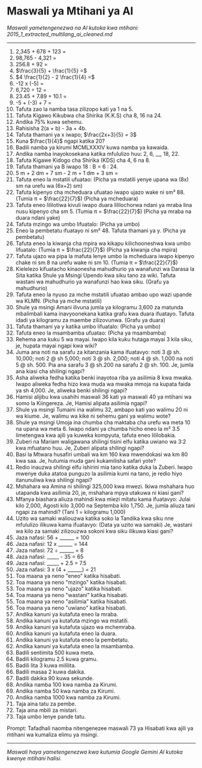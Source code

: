 # Maswali ya Mtihani ya AI
*Maswali yametengenezwa na AI kutoka kwa mtihani: 2015_1_extracted_multilang_ai_cleaned.md*

---

1.  2,345 + 678 + 123 =
2.  98,765 - 4,321 =
3.  256.8 + 92 =
4.  $\frac{3}{5} + \frac{1}{5} =$
5.  $4 \frac{1}{2} - 2 \frac{1}{4} =$
6.  -12 x (-5) =
7.  6,720 ÷ 12 =
8.  23.45 + 7.89 + 10.1 =
9.  -5 + (-3) + 7 =
10. Tafuta zao la namba tasa zilizopo kati ya 1 na 5.
11. Tafuta Kigawo Kikubwa cha Shirika (K.K.S) cha 8, 16 na 24.
12. Andika 75% kuwa sehemu.
13. Rahisisha 2(a + b) - 3a + 4b.
14. Tafuta thamani ya x iwapo; $\frac{2x+3}{5} = 3$
15. Kuna $\frac{1}{4}$ ngapi katika $20$?
16. Badili namba ya kirumi MCMLXXXIV kuwa namba ya kawaida.
17. Andika namba inayokosekana katika mfululizo huu: 2, 6, \_\_, 18, 22.
18. Tafuta Kigawe Kidogo cha Shirika (KDS) cha 4, 6 na 8.
19. Tafuta thamani ya B iwapo 18 : B = 6 : 24.
20. 5 m + 2 dm + 7 sm - 2 m + 1 dm + 3 sm =
21. Tafuta eneo la mstatili ufuatao: (Picha ya mstatili yenye upana wa (8x) sm na urefu wa (6x+2) sm)
22. Tafuta kipenyo cha mcheduara ufuatao iwapo ujazo wake ni sm³ 88. (Tumia π = $\frac{22}{7}$) (Picha ya mcheduara)
23. Tafuta eneo lililotiwa kivuli iwapo duara lililochorwa ndani ya mraba lina nusu kipenyo cha sm 5. (Tumia π = $\frac{22}{7}$) (Picha ya mraba na duara ndani yake)
24. Tafuta mzingo wa umbo lifuatalo: (Picha ya umbo)
25. Eneo la pembetatu ifuatayo ni sm² 48. Tafuta thamani ya y. (Picha ya pembetatu)
26. Tafuta eneo la kiwanja cha mpira wa kikapu kilichooneshwa kwa umbo lifuatalo: (Tumia π = $\frac{22}{7}$) (Picha ya kiwanja cha mpira)
27. Tafuta ujazo wa pipa la mafuta lenye umbo la mcheduara iwapo kipenyo chake ni sm 8 na urefu wake ni sm 10. (Tumia π = $\frac{22}{7}$)
28. Kielelezo kifuatacho kinaonesha mahudhurio ya wanafunzi wa Darasa la Sita katika Shule ya Msingi Upendo kwa siku tano za wiki. Tafuta wastani wa mahudhurio ya wanafunzi hao kwa siku. (Grafu ya mahudhurio)
29. Tafuta eneo la nyuso za mche mstatili ufuatao ambao upo wazi upande wa KLMN. (Picha ya mche mstatili)
30. Shule ya msingi Amani ilivuna jumla ya kilogramu 3,600 za matunda mbalimbali kama inavyoonekana katika grafu kwa duara ifuatayo. Tafuta idadi ya kilogramu za maembe zilizovunwa. (Grafu ya duara)
31. Tafuta thamani ya y katika umbo lifuatalo: (Picha ya umbo)
32. Tafuta eneo la msambamba ufuatao: (Picha ya msambamba)
33. Rehema ana kuku 5 wa mayai. Iwapo kila kuku hutaga mayai 3 kila siku, je, hupata mayai ngapi kwa wiki?
34. Juma ana noti na sarafu za kitanzania kama ifuatavyo: noti 3 @ sh. 10,000; noti 2 @ sh 5,000; noti 3 @ sh. 2,000; noti 4 @ sh. 1,000 na noti 5 @ sh. 500. Pia ana sarafu 3 @ sh.200 na sarafu 2 @ sh. 100. Je, jumla ana kiasi cha shilingi ngapi?
35. Asha aliweka fedha katika benki inayotoa riba ya asilimia 8 kwa mwaka. Iwapo aliweka fedha hizo kwa muda wa mwaka mmoja na kupata faida ya sh 4,000. Je, aliweka benki shilingi ngapi?
36. Hamisi alijibu kwa usahihi maswali 36 kati ya maswali 40 ya mtihani wa somo la Kiingereza. Je, Hamisi alipata asilimia ngapi?
37. Shule ya msingi Tumaini ina walimu 32, ambapo kati yao walimu 20 ni wa kiume. Je, walimu wa kike ni sehemu gani ya walimu wote?
38. Shule ya msingi Umoja ina chumba cha maktaba cha urefu wa meta 10 na upana wa meta 6. Iwapo ndani ya chumba hicho eneo la m² 3.5 limetengwa kwa ajili ya kuweka kompyuta, tafuta eneo lililobakia.
39. Zuberi na Mariam waligawana shilingi tisini elfu katika uwiano wa 3:2 kwa mfuatano huu. Je, Zuberi alipata shilingi ngapi?
40. Basi la Mtwara husafiri umbali wa km 160 kwa mwendokasi wa km 80 kwa saa. Je, hutumia muda gani kukamilisha safari yote?
41. Redio inauzwa shilingi elfu ishirini mia tano katika duka la Zuberi. Iwapo mwenye duka atatoa punguzo la asilimia kumi na tano, je redio hiyo itanunuliwa kwa shilingi ngapi?
42. Mshahara wa Amina ni shilingi 325,000 kwa mwezi. Ikiwa mshahara huo utapanda kwa asilimia 20, je, mshahara mpya utakuwa ni kiasi gani?
43. Mfanya biashara aliuza mahindi kwa miezi mitatu kama ifuatavyo: Julai kilo 2,000, Agosti kilo 3,000 na Septemba kilo 1,750. Je, jumla aliuza tani ngapi za mahindi? (Tani 1 = kilogramu 1,000)
44. Uzito wa samaki waliouzwa katika soko la Tandika kwa siku nne mfululizo ilikuwa kama ifuatavyo: (Data ya uzito wa samaki) Je, wastani wa kilo za samaki zilizouzwa sokoni kwa siku ilikuwa kiasi gani?
45. Jaza nafasi: 56 + ______ = 100
46. Jaza nafasi: 12 x ______ = 144
47. Jaza nafasi: 72 ÷ ______ = 8
48. Jaza nafasi: _____ - 35 = 65
49. Jaza nafasi: _____ + 2.5 = 7.5
50. Jaza nafasi: 3 x (4 + ______) = 21
51. Toa maana ya neno "eneo" katika hisabati.
52. Toa maana ya neno "mzingo" katika hisabati.
53. Toa maana ya neno "ujazo" katika hisabati.
54. Toa maana ya neno "wastani" katika hisabati.
55. Toa maana ya neno "asilimia" katika hisabati.
56. Toa maana ya neno "uwiano" katika hisabati.
57. Andika kanuni ya kutafuta eneo la mraba.
58. Andika kanuni ya kutafuta mzingo wa mstatili.
59. Andika kanuni ya kutafuta ujazo wa mchemraba.
60. Andika kanuni ya kutafuta eneo la duara.
61. Andika kanuni ya kutafuta eneo la pembetatu.
62. Andika kanuni ya kutafuta eneo la msambamba.
63. Badili sentimita 500 kuwa meta.
64. Badili kilogramu 2.5 kuwa gramu.
65. Badili lita 3 kuwa mililita.
66. Badili masaa 2 kuwa dakika.
67. Badili dakika 90 kuwa sekunde.
68. Andika namba 100 kwa namba za Kirumi.
69. Andika namba 50 kwa namba za Kirumi.
70. Andika namba 1000 kwa namba za Kirumi.
71. Taja aina tatu za pembe.
72. Taja aina mbili za mistari.
73. Taja umbo lenye pande tatu.

Prompt: Tafadhali naomba nitengenezee maswali 73 ya Hisabati kwa ajili ya mtihani wa kumaliza elimu ya msingi.

---
*Maswali haya yametengenezwa kwa kutumia Google Gemini AI kutoka kwenye mtihani halisi.*
